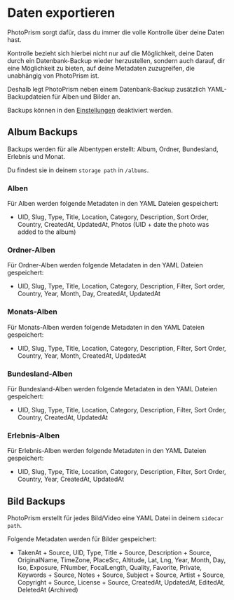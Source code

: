 # Daten exportieren

PhotoPrism sorgt dafür, dass du immer die volle Kontrolle über deine Daten hast.

Kontrolle bezieht sich hierbei nicht nur auf die Möglichkeit, deine Daten durch ein Datenbank-Backup wieder herzustellen, sondern auch darauf, 
dir eine Möglichkeit zu bieten, auf deine Metadaten zuzugreifen, die unabhängig von PhotoPrism ist.

Deshalb legt PhotoPrism neben einem Datenbank-Backup zusätzlich YAML-Backupdateien für Alben und Bilder an.

Backups können in den [Einstellungen](../settings/advanced.md) deaktiviert werden. 

## Album Backups
Backups werden für alle Albentypen erstellt: Album, Ordner, Bundesland, Erlebnis und Monat.

Du findest sie in deinem `storage path` in `/albums`.

### Alben
Für Alben werden folgende Metadaten in den YAML Dateien gespeichert:

* UID, Slug, Type, Title, Location, Category, Description, Sort Order, Country, CreatedAt, UpdatedAt, Photos (UID + date the photo was added to the album)

### Ordner-Alben
Für Ordner-Alben werden folgende Metadaten in den YAML Dateien gespeichert:

* UID, Slug, Type, Title, Location, Category, Description, Filter, Sort order, Country, Year, Month, Day, CreatedAt, UpdatedAt

### Monats-Alben
Für Monats-Alben werden folgende Metadaten in den YAML Dateien gespeichert:

* UID, Slug, Type, Title, Location, Category, Description, Filter, Sort Order, Country, Year, Month, CreatedAt, UpdatedAt

### Bundesland-Alben
Für Bundesland-Alben werden folgende Metadaten in den YAML Dateien gespeichert:

* UID, Slug, Type, Title, Location, Category, Description, Filter, Sort Order, Country, CreatedAt, UpdatedAt

### Erlebnis-Alben
Für Erlebnis-Alben werden folgende Metadaten in den YAML Dateien gespeichert:

* UID, Slug, Type, Title, Location, Category, Description, Filter, Sort Order, Country, Year, CreatedAt, UpdatedAt

## Bild Backups
PhotoPrism erstellt für jedes Bild/Video eine YAML Datei in deinem `sidecar path`.

Folgende Metadaten werden für Bilder gespeichert:

* TakenAt + Source, UID, Type, Title + Source, Description + Source, OriginalName, TimeZone, PlaceSrc, Altitude, 
  Lat, Lng, Year, Month, Day, Iso, Exposure, FNumber, FocalLength, Quality, Favorite, Private, Keywords + Source, 
  Notes + Source, Subject + Source, Artist + Source, Copyright + Source, License + Source, CreatedAt, UpdatedAt, EditedAt, DeletedAt (Archived)


